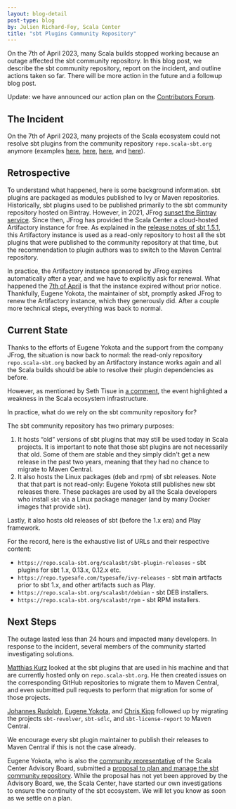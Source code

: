 ```yaml
---
layout: blog-detail
post-type: blog
by: Julien Richard-Foy, Scala Center
title: "sbt Plugins Community Repository"
---
```


On the 7th of April 2023, many Scala builds stopped working because an outage affected the sbt community repository.
In this blog post, we describe the sbt community repository, report on the incident, and outline
actions taken so far. There will be more action in the future and a followup blog post.

Update: we have announced our action plan on the [Contributors Forum](https://contributors.scala-lang.org/t/roadmap-for-the-sbt-community-repository/6195).

## The Incident

On the 7th of April 2023, many projects of the Scala ecosystem could not resolve
sbt plugins from the community repository `repo.scala-sbt.org` anymore (examples
[here](https://github.com/sbt/sbt-dynver/issues/239#issuecomment-1499791434),
[here](https://github.com/playframework/playframework/issues/11675#issuecomment-1499869916),
[here](https://github.com/sbt/sbt/issues/7204), and
[here](https://github.com/spray/sbt-revolver/issues/112)).

## Retrospective

To understand what happened, here is some background information. sbt plugins are packaged
as modules published to Ivy or Maven repositories. Historically, sbt plugins used to be
published primarily to the sbt community repository hosted on Bintray. However, in 2021,
JFrog [sunset the Bintray
service](https://jfrog.com/blog/into-the-sunset-bintray-jcenter-gocenter-and-chartcenter/).
Since then, JFrog has provided the Scala Center a cloud-hosted Artifactory instance for free.
As explained in the [release notes of sbt
1.5.1](https://eed3si9n.com/bintray-to-jfrog-artifactory-migration-status-and-sbt-1.5.1),
this Artifactory instance is used as a read-only repository to host all the sbt
plugins that were published to the community repository at that time, but the recommendation
to plugin authors was to switch to the Maven Central repository.

In practice, the Artifactory instance sponsored by JFrog expires automatically after a
year, and we have to explicitly ask for renewal. What happened the [7th of
April](https://github.com/sbt/sbt/issues/7202) is that the instance expired without
prior notice. Thankfully, Eugene Yokota, the maintainer of sbt, promptly asked JFrog to
renew the Artifactory instance, which they generously did. After a couple more technical
steps, everything was back to normal.

## Current State

Thanks to the efforts of Eugene Yokota and the support from the company JFrog, the situation
is now back to normal: the read-only repository `repo.scala-sbt.org` backed by an Artifactory
instance works again and all the Scala builds should be able to resolve their plugin
dependencies as before.

However, as mentioned by Seth Tisue in [a
comment](https://github.com/sbt/sbt/issues/7202#issuecomment-1500220344), the event
highlighted a weakness in the Scala ecosystem infrastructure.

In practice, what do we rely on the sbt community repository for?

The sbt community repository has two primary purposes:

1. It hosts “old” versions of sbt plugins that may still be used today in Scala projects.
   It is important to note that those sbt plugins are not necessarily that old. Some of
   them are stable and they simply didn't get a new release in the past two years,
   meaning that they had no chance to migrate to Maven Central.
2. It also hosts the Linux packages (deb and rpm) of sbt releases. Note that that part
   is not read-only: Eugene Yokota still publishes new sbt releases there. These
   packages are used by all the Scala developers who install `sbt` via a Linux package
   manager (and by many Docker images that provide `sbt`).

Lastly, it also hosts old releases of sbt (before the 1.x era) and Play framework.

For the record, here is the exhaustive list of URLs and their respective content:

- `https://repo.scala-sbt.org/scalasbt/sbt-plugin-releases` - sbt plugins for sbt 1.x, 0.13.x, 0.12.x etc.
- `https://repo.typesafe.com/typesafe/ivy-releases` - sbt main artifacts prior to sbt 1.x, and other artifacts such as Play.
- `https://repo.scala-sbt.org/scalasbt/debian` - sbt DEB installers.
- `https://repo.scala-sbt.org/scalasbt/rpm` - sbt RPM installers.

## Next Steps

The outage lasted less than 24 hours and impacted many developers. In
response to the incident, several members of the community started investigating
solutions.

[Matthias Kurz](https://github.com/sbt/sbt/issues/7202#issuecomment-1500657923)
looked at the sbt plugins that are used in his machine and that are currently
hosted only on `repo.scala-sbt.org`. He then created issues on the corresponding
GitHub repositories to migrate them to Maven Central, and even
submitted pull requests to perform that migration for some of those projects.

[Johannes Rudolph](https://github.com/spray/sbt-revolver/issues/100#issuecomment-1500841604),
[Eugene Yokota](https://github.com/sbt/sbt-sdlc/pull/5),
and [Chris Kipp](https://github.com/sbt/sbt-license-report/pull/52)
followed up by migrating the projects `sbt-revolver`, `sbt-sdlc`, and
`sbt-license-report` to Maven Central.

We encourage every sbt plugin maintainer to publish their releases to Maven Central
if this is not the case already.

Eugene Yokota, who is also the [community
representative](https://github.com/scalacenter/advisoryboard/pull/120) of the
Scala Center Advisory Board, submitted a
[proposal to plan and manage the sbt community
repository](https://github.com/scalacenter/advisoryboard/pull/120/files).
While the proposal has not yet been approved by the Advisory Board, we,
the Scala Center, have started our own investigations to ensure
the continuity of the sbt ecosystem. We will let you know as soon as we settle
on a plan.
